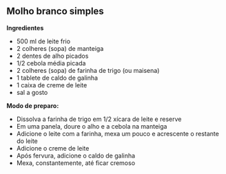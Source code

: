 ## Molho branco simples

**Ingredientes**

- 500 ml de leite frio
- 2 colheres (sopa) de manteiga
- 2 dentes de alho picados
- 1/2 cebola média picada
- 2 colheres (sopa) de farinha de trigo (ou maisena)
- 1 tablete de caldo de galinha
- 1 caixa de creme de leite
- sal a gosto

**Modo de preparo:**

- Dissolva a farinha de trigo em 1/2 xícara de leite e reserve
- Em uma panela, doure o alho e a cebola na manteiga
- Adicione o leite com a farinha, mexa um pouco e acrescente o restante do leite
- Adicione o creme de leite
- Após fervura, adicione o caldo de galinha
- Mexa, constantemente, até ficar cremoso
